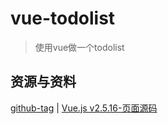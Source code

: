 # vue-todolist

> 使用vue做一个todolist

## 资源与资料

[github-tag](https://github.com/vuejs/vue/blob/v2.5.16/dist/vue.js) | [Vue.js v2.5.16-页面源码](https://raw.githubusercontent.com/vuejs/vue/v2.5.16/dist/vue.js) 

